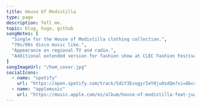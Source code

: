```yaml
---
title: House Of Modistilla
type: page
description: Tell me.
topic: blog, hugo, github
songNotes: [
  "Single for the House of Modistilla clothing collection.",
  "70s/80s disco music like.",
  "Appearance on regional TV and radio.",
  "Additional extended version for fashion show at CLEC Fashion Festival 2022."
]
songImageUrl: "/hom_cover.jpg"
socialIcons:
  - name: "spotify"
    url: "https://open.spotify.com/track/5diY3EvugyrIeY0ju0zdQe?si=6bccab349ff5497d"
  - name: "applemusic"
    url: "https://music.apple.com/es/album/house-of-modistilla-feat-juanddddiego/1650595628?i=1650596177"
---
```

